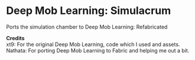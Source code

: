 # Deep Mob Learning: Simulacrum
Ports the simulation chamber to Deep Mob Learning: Refabricated

**Credits**<br>
xt9: For the original Deep Mob Learning, code which I used and assets.<br>
Nathata: For porting Deep Mob Learning to Fabric and helping me out a bit.<br> 
